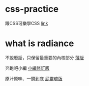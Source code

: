 # css-practice
跟CSS可樂學CSS [link](https://htmlpreview.github.io/?https://github.com/xwc2021/what-is-radiance/blob/main/learn_css_with_csscoke.html) 

# what is radiance

不說廢話，只保留最重要的內核部分
[薄版](https://htmlpreview.github.io/?https://github.com/xwc2021/what-is-radiance/blob/main/what_is_radiance.html)  

奔跑吧小編
[小編修訂版](https://htmlpreview.github.io/?https://github.com/xwc2021/what-is-radiance/blob/main/editor_version/what_is_radiance.html)  

原汁原味、一鏡到底
[屁靈魂版](https://htmlpreview.github.io/?https://github.com/xwc2021/what-is-radiance/blob/main/pi_version/what_is_radiance2.html)
